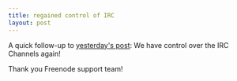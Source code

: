 ```yaml
---
title: regained control of IRC
layout: post
---
```


A quick follow-up to [yesterday's post](https://www.voidlinux.eu/news/2018/05/serious-issues.html): We have control over the IRC Channels again!

Thank you Freenode support team!
